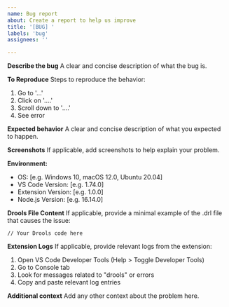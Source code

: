 ```yaml
---
name: Bug report
about: Create a report to help us improve
title: '[BUG] '
labels: 'bug'
assignees: ''

---
```


**Describe the bug**
A clear and concise description of what the bug is.

**To Reproduce**
Steps to reproduce the behavior:
1. Go to '...'
2. Click on '....'
3. Scroll down to '....'
4. See error

**Expected behavior**
A clear and concise description of what you expected to happen.

**Screenshots**
If applicable, add screenshots to help explain your problem.

**Environment:**
 - OS: [e.g. Windows 10, macOS 12.0, Ubuntu 20.04]
 - VS Code Version: [e.g. 1.74.0]
 - Extension Version: [e.g. 1.0.0]
 - Node.js Version: [e.g. 16.14.0]

**Drools File Content**
If applicable, provide a minimal example of the .drl file that causes the issue:

```drools
// Your Drools code here
```

**Extension Logs**
If applicable, provide relevant logs from the extension:
1. Open VS Code Developer Tools (Help > Toggle Developer Tools)
2. Go to Console tab
3. Look for messages related to "drools" or errors
4. Copy and paste relevant log entries

**Additional context**
Add any other context about the problem here.